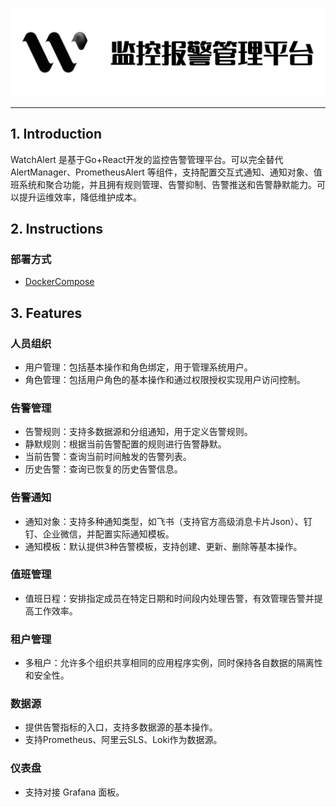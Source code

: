 
![img.png](WatchAlert.png)
- - -

## 1. Introduction
WatchAlert 是基于Go+React开发的监控告警管理平台。可以完全替代 AlertManager、PrometheusAlert 等组件，支持配置交互式通知、通知对象、值班系统和聚合功能，并且拥有规则管理、告警抑制、告警推送和告警静默能力。可以提升运维效率，降低维护成本。

## 2. Instructions
### 部署方式
- [DockerCompose](deploy/docker-compose/README.md)


## 3. Features
### 人员组织
- 用户管理：包括基本操作和角色绑定，用于管理系统用户。
- 角色管理：包括用户角色的基本操作和通过权限授权实现用户访问控制。

### 告警管理
- 告警规则：支持多数据源和分组通知，用于定义告警规则。
- 静默规则：根据当前告警配置的规则进行告警静默。
- 当前告警：查询当前时间触发的告警列表。
- 历史告警：查询已恢复的历史告警信息。

### 告警通知
- 通知对象：支持多种通知类型，如飞书（支持官方高级消息卡片Json）、钉钉、企业微信，并配置实际通知模板。
- 通知模板：默认提供3种告警模板，支持创建、更新、删除等基本操作。

### 值班管理
- 值班日程：安排指定成员在特定日期和时间段内处理告警，有效管理告警并提高工作效率。

### 租户管理
- 多租户：允许多个组织共享相同的应用程序实例，同时保持各自数据的隔离性和安全性。

### 数据源
- 提供告警指标的入口，支持多数据源的基本操作。
- 支持Prometheus、阿里云SLS、Loki作为数据源。

### 仪表盘
- 支持对接 Grafana 面板。
